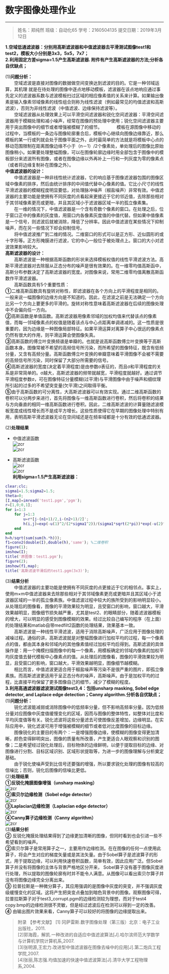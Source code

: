 # **数字图像处理作业**
------
                                 

>姓名：郑纯然
 班级：自动化65
 学号：2160504135
 提交日期：2019年3月12日

**1.空域低通滤波器：分别用高斯滤波器和中值滤波器去平滑测试图像test1和test2，模板大小分别是3x3，5x5，7x7；**<br/>
**2.利用固定方差sigma=1.5产生高斯滤波器. 附件有产生高斯滤波器的方法;分析各自优缺点；**

(1)**问题分析：**<br/>
&emsp;&emsp;空域滤波是直接对图像的数据做空间变换达到滤波的目的。它是一种邻域运算，其机理 就是在待处理的图像中逐点地移动模板，滤波器在该点地响应通过事先定义的滤波器系数与滤波模板扫过区域的相应像素值的关系来计算。如果输出像素是输入像素邻域像素的线性组合则称为线性滤波（例如最常见的均值滤波和高斯滤波），否则为非线性滤波（中值滤波、边缘保持滤波等）。<br/>
&emsp;&emsp;空域滤波器从处理效果上可以平滑空间滤波器和锐化空间滤波器：平滑空间滤波器用于模糊处理和减小噪声，经常在图像的预处理中使用；锐化空间滤波器主要用于突出图像中的细节或者增强被模糊了的细节。&emsp;
&emsp;&emsp;模板在源图像中移动的过程中，当模板的一条边与图像轮廓重合后，模板中心继续向图像边缘靠近，那么模板的某一行或列就会处于图像平面之外，此时最简单的方法就是将模板中心点的移动范围限制在距离图像边缘不小于（n－1）/2个像素处，单处理后的图像比原始图像稍小。如果要处理整幅图像，可以在图像轮廓边缘时用全部包含于图像中的模板部分来滤波所有图像，或者在图像边缘以外再补上一行和一列灰度为零的像素点（或者将边缘复制补在图像之外）。<br/>
**中值滤波器的设计：**<br/>
&emsp;&emsp;中值滤波器是一种非线性统计滤波器，它的响应基于图像滤波器包围的图像区域中像素的排序，然后由统计排序的中间值代替中心像素的值。它比小尺寸的线性平滑滤波器的模糊程度明显要低，对处理脉冲噪声（椒盐噪声）非常有效。中值滤波器的主要功能是使拥有不同灰度的点看起来更接近于它的邻近值，去除那些相对于其邻域像素更亮或更暗，并且其区域小于滤波器区域一半的孤立像素集。<br/>
&emsp;&emsp;在一维的情况下，中值滤波器是一个含有奇数个像素的窗口。在处理之后，位于窗口正中的像素的灰度值，用窗口内各像素灰度值的中值代替。但如果中值像素是一个信号，则滤波后就被消除，降低了分辨率。因此中值滤波在某些情况下抑制噪声，而在另一些情况下却会抑制信号。<br/>
&emsp;&emsp;将中值滤波推广到二维的情况。二维窗口的形式可以是正方形、近似圆形的或十字形等。正方形掩膜进行滤波，它的中心一般位于被处理点上。窗口的大小对滤波效果影响较大。<br/>
**高斯滤波器的设计：**<br/>
&emsp;&emsp;高斯滤波是一种根据高斯函数的形状来选择模板权值的线性平滑滤波方法。高斯平滑滤波器对去除服从正态分布的噪声是很有效果的。在一维零均值高斯函中，高斯分布参数决定了高斯滤波器的宽度。对图像来说，常用二维零均值离散高斯函数作平滑滤波器。<br/>
 &emsp;&emsp;高斯函数具有5个重要性质：<br/>
 **①**二维高斯函数具有旋转对称性，即滤波器在各个方向上的平滑程度是相同的。一般来说一幅图像的边缘方向是不知道的。因此，在滤波之前是无法确定一个方向比另一个方向上要更多的平滑的。旋转对称性意味着高斯滤波器在后续的图像处理中不会偏向任一方向。<br/>
 **②**高斯函数是单值函数。高斯滤波器用像素邻域的加权均值来代替该点的像素值，而每一邻域像素点的权值是随着该点与中心点距离单调递减的。这一性质是很重要的，因为边缘是一种图像局部特征。如果平滑运算对离算子中心很远的像素点仍然有很大的作用，则平滑运算会使图像失真。<br/>
 **③**高斯函数的傅立叶变换频谱是单瓣的。也就是说高斯函数傅立叶变换等于高斯函数本身。图像常被不希望的高频信号所污染，而所希望的图像特征，既含有低频分量，又含有高频分量。高斯函数傅立叶变换的单瓣意味着平滑图像不会被不需要的高频信号所污染，同时保留了大部分所需要的信号。<br/>
 **④**高斯滤波器的宽度(决定着平滑程度)是由参数σ表征的，而且σ和平滑程度的关系是非常简单的。σ越大，高斯滤波器的频带就越宽，平滑程度就越好。通过调节平滑程度参数σ，可在图像特征分量模糊(过平滑)与平滑图像中由于噪声和细纹理所引起的过多的不希望突变量(欠平滑)之间取得平衡。<br/>
 **⑤**由于高斯函数的可分离性，大高斯滤波器可以有效实现。通过二维高斯函数的卷积可以分两步来进行，首先将图像与一维高斯函数进行卷积，然后将卷积的结果与方向垂直的相同一维高斯函数进行卷积。因此，二维高斯滤波的计算量随滤波模板宽度成线性增长而不是成平方增长。这些性质使得它在早期的图像处理中特别有用，表明高斯平滑滤波器无论在空间域还是在频率域都是十分有效的低通滤波器。<br/>


(2)**处理结果**<br/>

 - 中值滤波函数<br/>
![zcr](https://github.com/xuankuzcr/hw4/blob/master/1.png)<br/>
![zcr](https://github.com/xuankuzcr/hw4/blob/master/2.png)<br/>


 - 高斯滤波函数<br/>
![zcr](https://github.com/xuankuzcr/hw4/blob/master/untitled.png)<br/>
![zcr](https://github.com/xuankuzcr/hw4/blob/master/3.png)<br/>
**利用sigma=1.5产生高斯滤波器：**
```matlab
clear;clc;
sigma1=1.5;sigma2=1.5;
theta=0;  
[I,map]=imread('test1.pgm','pgm');     
r=[1,0;0,1]; 
for i=1:3     
    for j=1:3       
        u=r*[j-(n1+1)/2,i-(n2+1)/2]'; 
        h(i,j)=exp(-u(1)^2/(2*sigma1^2))/(sigma1*sqrt(2*pi))*exp(-u(2)^2/(2 *sigma2^2))/(sigma2*sqrt(2*pi));           
    end
end
h=h/sqrt(sum(sum(h.*h)));
f1=conv2(double(I),double(h),'same'); %二维卷积
figure(1);  
imshow(I);
title('原图像：test1.pgm'); 
figure(2); 
imshow(f1,map);
title('高斯滤波平滑后的test1.pgm(3x3)'); 
```

(3)**结果分析**<br/>
&emsp;&emsp;中值滤波器的主要功能是使拥有不同灰度的点更接近于它的相邻点。事实上，使用m×m中值滤波器来去除那些相对于其邻域像素更亮或更暗并且其区域小于滤波器区域的一半的孤立像素族。中值滤波过程中较大的族所受到的影响明显较小。从处理后的图像看，图像的平滑效果较为明显，且受窗口的影响，窗口越大，平滑效果越明显，图像细节损失越严重，尤其是test2、的眼睛部分，随着滤波器模板的增大，可以明显的感受到图像模糊的效果。经过比较自己编写的程序（在上面）的处理结果和matlab自带medfilt2函数的处理结果，效果基本一致。<br/>
&emsp;&emsp;高斯滤波是一种线性平滑滤波，适用于消除高斯噪声，广泛应用于图像处理的减噪过程。通俗的讲，高斯滤波就是对整幅图像进行加权平均的过程，每一个像素点的值，都由其本身和邻域内的其他像素值经过加权平均后得到。高斯滤波的具体操作是：用一个掩模扫描图像中的每一个像素，用模板确定的邻域内像素的加权平均灰度值去替代模板中心像素点的值。从处理后的图像看，图像的平滑效果较为明显，且受窗口的影响，窗口越大，平滑效果越明显，图像细节越模糊。<br/>
&emsp;&emsp;相比而言，中值滤波更适合用于椒盐噪声等污染不是很严重的图片，即孤立像素族。而高斯滤波更适用于呈正态分布的噪声，高斯噪声。由于是加权平均的过程，比直接平均保留了更多图像自己的细节，减少了模糊的程度。<br/>
**3.利用高通滤波器滤波测试图像test3,4：包括unsharp masking, Sobel edge detector, and Laplace edge detection；Canny algorithm.分析各自优缺点；**<br/>
(1)**问题分析：**<br/>
&emsp;&emsp;锐化滤波能减弱或消除图像中的低频率分量，但不影响高频率分量。因为低频分量对应图像中灰度值缓慢变化的区域，因而与图像的整体特性，如整体对比度和平均灰度值等有关。锐化滤波将这些分量滤去可使图像反差增加，边缘明显。在实际应用中，锐化滤波可用于增强被模糊的细节或者低对比度图像的目标边缘。<br/>
&emsp;&emsp;图像锐化的主要目的有两个：一是增强图像边缘，使模糊的图像变得更加清晰，颜色变得鲜明突出，图像的质量有所改善，产生更适合人眼观察和识别的图像；二是希望经过锐化处理后，目标物体的边缘鲜明，以便于提取目标的边缘、对图像进行分割、目标区域识别、区域形状提取等，为进一步的图像理解与分析奠定基础。<br/>
&emsp;&emsp;由于锐化使噪声受到比信号还要强的增强，所以要求锐化处理的图像有较高的信噪比；否则，锐化后图像的信噪比更低。<br/>
(2)**处理结果**<br/>
**①反锐化掩膜图像增强（unsharp masking）**<br/>
![zcr](https://github.com/xuankuzcr/hw4/blob/master/unsharp.png)<br/>
**②索贝尔边缘检测（Sobel edge detector）**<br/>
![zcr](https://github.com/xuankuzcr/hw4/blob/master/sobel2.png)<br/>
**③Laplacian边缘检测（Laplacian edge detector）**<br/>
![zcr](https://github.com/xuankuzcr/hw4/blob/master/lalpace.png)<br/>
**④Canny算子边缘检测（Canny algorithm）**<br/>
![zcr](https://github.com/xuankuzcr/hw4/blob/master/Canny.png)<br/>
(3)**结果分析**<br/>
**②**	反锐化掩膜处理结果得到了边缘更加清晰的图像，但同时看到也会引进一些不希望看到的噪声。<br/>
**②**索贝尔算子是常用算子之一，主要用作边缘检测。在在图像的任何一点使用此算子，将会产生对应的梯度矢量或是其法矢量。由于Sobel算子是滤波算子的形式，用于提取边缘，可以利用快速卷积函数，简单有效，因此应用广泛。但Sobel算子并没有将图像的主体与背景严格地区分开来， Sobel算子没有基于图像灰度进行处理，所以提取的图像轮廓有时并不能令人满意。从图像可以看出索贝尔算子并没有将图像边缘完全分离出来。<br/>
**③**	拉普拉斯是一种微分算子，其应用强调的是图像中灰度的突变，并不强调灰度级缓慢变化的区域。这将产生把突变点叠加到暗色背景中的图像。观察图像可得，拉普拉斯算子对于test3_corrupt.pgm的边缘检测较为理想，而对于test4 copy.bmp的边缘检测很不灵敏，但是经过滤波后在检测可以得到一定的改善。<br/>
**④**	由输出图片效果来看，Canny算子可以较好的将图像的边缘提取出来。<br/>
> 附录
【参考文献】
[1] 冈萨雷斯.数字图像处理（第三版）北京：电子工业出版社，2011.<br/>
[2]郭海霞，解凯.一种改进的自适应中值滤波算法[J].哈尔滨师范大学数学与计算机学院计算机系,2007.<br/>
[3]张明源,王宏力.改进型中值滤波器在图像去噪中的应用[J].第二炮兵工程学院,2007.<br/>
[4]张丽,陈志强.均值加速的快速中值滤波算法[J].清华大学工程物理系,2004.<br/>





